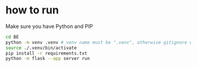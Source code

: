 # how to run

Make sure you have Python and PIP

```sh
cd BE
python -m venv .venv # venv name must be ".venv", otherwise gitignore wont work
source ./.venv/bin/activate
pip install -r requirements.txt
python -m flask --app server run
```
